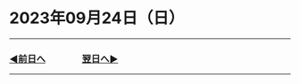 # 2023年09月24日（日）

---

### [◀️前日へ](https://github.com/yuasys/chatty-journal/blob/main/2023/09/2023-09-23.md)&emsp;&emsp;&emsp;&emsp;[翌日へ▶️](https://github.com/yuasys/chatty-journal/blob/main/2023/09/2023-09-25.md)

---
